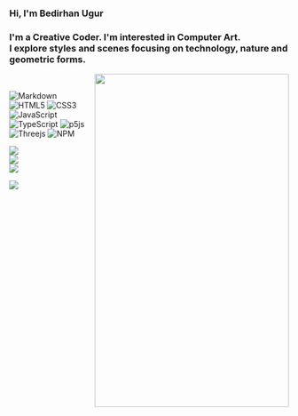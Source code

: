 
<h3 align="left">Hi, I'm Bedirhan Ugur</h3>
<h3 align="left">I'm a Creative Coder. I'm interested in Computer Art.<br>I explore styles and scenes focusing on technology, nature and geometric forms.</h3>
 
<img src="https://thumbs.gfycat.com/TanDapperBorderterrier.webp" alt="" width="350" height="600" align="right">
<br/>
 
![Markdown](https://img.shields.io/badge/markdown-%23000000.svg?style=for-the-badge&logo=markdown&logoColor=white) ![HTML5](https://img.shields.io/badge/html5-%23E34F26.svg?style=for-the-badge&logo=html5&logoColor=white) ![CSS3](https://img.shields.io/badge/css3-%231572B6.svg?style=for-the-badge&logo=css3&logoColor=white) ![JavaScript](https://img.shields.io/badge/javascript-%23323330.svg?style=for-the-badge&logo=javascript&logoColor=%23F7DF1E) ![TypeScript](https://img.shields.io/badge/typescript-%23007ACC.svg?style=for-the-badge&logo=typescript&logoColor=white) ![p5js](https://img.shields.io/badge/p5.js-ED225D?style=for-the-badge&logo=p5.js&logoColor=FFFFFF)  ![Threejs](https://img.shields.io/badge/threejs-black?style=for-the-badge&logo=three.js&logoColor=white) ![NPM](https://img.shields.io/badge/NPM-%23000000.svg?style=for-the-badge&logo=npm&logoColor=white)

![](https://github-readme-stats.vercel.app/api?username=bedirxanugur&theme=dark&hide_border=true&include_all_commits=false&count_private=false)<br/>
![](https://github-readme-streak-stats.herokuapp.com/?user=bedirxanugur&theme=dark&hide_border=true)<br/>
![](https://github-readme-stats.vercel.app/api/top-langs/?username=bedirxanugur&theme=dark&hide_border=true&include_all_commits=false&count_private=false&layout=compact)
<br/>

[![](https://visitcount.itsvg.in/api?id=bedirxanugur&icon=2&color=12)](https://visitcount.itsvg.in)
